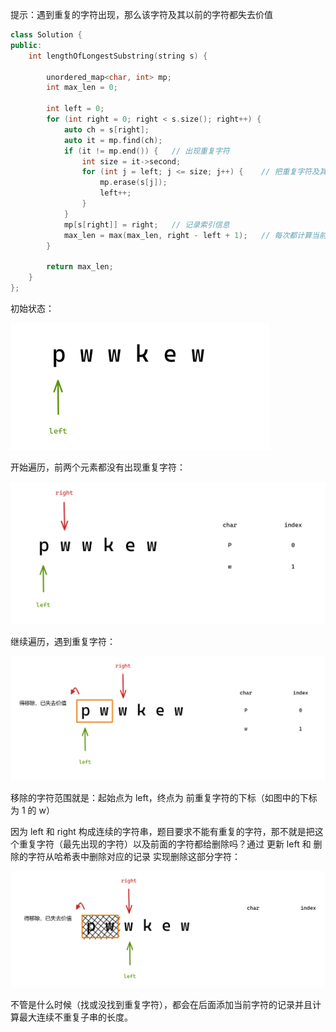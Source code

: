 提示：遇到重复的字符出现，那么该字符及其以前的字符都失去价值

```c++
class Solution {
public:
    int lengthOfLongestSubstring(string s) {

        unordered_map<char, int> mp;
        int max_len = 0;

        int left = 0;
        for (int right = 0; right < s.size(); right++) {
            auto ch = s[right];
            auto it = mp.find(ch);
            if (it != mp.end()) {   // 出现重复字符
                int size = it->second;  
                for (int j = left; j <= size; j++) {    // 把重复字符及其以前的通通从 mp 中移除
                    mp.erase(s[j]);
                    left++;
                }
            }
            mp[s[right]] = right;   // 记录索引信息
            max_len = max(max_len, right - left + 1);   // 每次都计算当前的最大值
        }

        return max_len;
    }
};
```

初始状态：

<img src="images/image-20250513225255802.png" alt="image-20250513225255802" style="zoom:50%;" />

开始遍历，前两个元素都没有出现重复字符：

<img src="images/image-20250513225452041.png" alt="image-20250513225452041" style="zoom:50%;" />

继续遍历，遇到重复字符：

<img src="images/image-20250513225640125.png" alt="image-20250513225640125" style="zoom:50%;" />

移除的字符范围就是：起始点为 left，终点为 前重复字符的下标（如图中的下标为 1 的 w）

因为 left 和 right 构成连续的字符串，题目要求不能有重复的字符，那不就是把这个重复字符（最先出现的字符）以及前面的字符都给删除吗？通过 更新 left 和 删除的字符从哈希表中删除对应的记录 实现删除这部分字符：

![image-20250513230140713](images/image-20250513230140713.png)

不管是什么时候（找或没找到重复字符），都会在后面添加当前字符的记录并且计算最大连续不重复子串的长度。